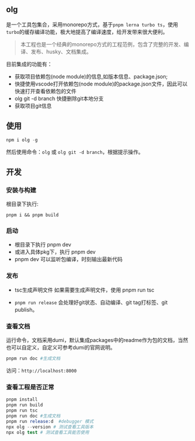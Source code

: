 ## olg
是一个工具包集合，采用monorepo方式，基于`pnpm lerna turbo ts`，使用`turbo`的缓存编译功能，极大地提高了编译速度，给开发带来很大便利。
>本工程也是一个经典的monorepo方式的工程范例，包含了完整的开发、编译、发布、husky、文档集成。

目前集成的功能有：
- 获取项目依赖包(node module)的信息,如版本信息、package.json;
- 快捷使用vscode打开依赖包(node module)的package.json文件，因此可以快速打开查看依赖包的文件
- olg git -d branch 快捷删除git本地分支
- 获取项目git信息

## 使用
```s
npm i olg -g
```
然后使用命令：`olg` 或 `olg git -d branch`，根据提示操作。
## 开发
### 安装与构建
根目录下执行:
```shell
pnpm i && pnpm build
```

### 启动
- 根目录下执行 pnpm dev
- 或进入具体pkg下，执行 pnpm dev
- pnpm dev 可以监听包编译，时刻输出最新代码

### 发布

- tsc生成声明文件
如果需要生成声明文件，使用 pnpm run tsc

- `pnpm run release`
会处理好git状态、自动编译、git tag打标签、git publish。

### 查看文档
运行命令，文档采用dumi，默认集成packages中的readme作为包的文档，当然也可以自定义，自定义可参考dumi的官网说明。
```s
pnpm run doc #生成文档
```
访问：`http://localhost:8000`

### 查看工程是否正常

```s
pnpm install
pnpm run build
pnpm run tsc
pnpm run doc #生成文档
pnpm run release:d  #debugger 模式
npx olg --version # 测试查看工具版本
npx olg test # 测试查看工具能否使用
```


